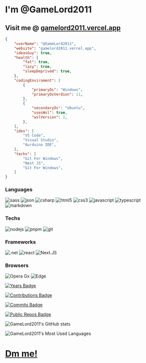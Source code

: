 
# I'm __@GameLord2011__

## Visit me @ [gamelord2011.vercel.app](GameLord2011.vercel.app)

```json
{
    "userName": "@GameLord2011",
    "website": "gamelord2011.vercel.app",
    "ideasGuy": true,
    "health": {
        "fat": true,
        "lazy": true,
        "sleepDeprived": true,
    },
    "codingEnviroment": [
        {
            "primaryOs": "Windows",
            "primaryOsVerdion": 11,
        },
        {
            "secondaryOs": "Ubuntu",
            "usesWsl": true,
            "wslVersion": 2,
        },
    ],
    "ides": [
        "VS Code",
        "Visual Studio",
        "Aurduino IDE",
    ],
    "techs": [
        "Git For Windows",
        "Next JS",
        "Git For Windows",
    ]
}
```

### Languages

![sass](https://img.shields.io/badge/Scss-CC6699?style=for-the-badge&logo=sass&logoColor=white)
![json](https://img.shields.io/badge/json-5E5C5C?style=for-the-badge&logo=json&logoColor=white)
![csharp](https://img.shields.io/badge/C%23-239120?style=for-the-badge&logo=c-sharp&logoColor=white)
![html5](https://img.shields.io/badge/HTML5-E34F26?style=for-the-badge&logo=html5&logoColor=white)
![css3](https://img.shields.io/badge/CSS3-1572B6?style=for-the-badge&logo=css3&logoColor=white)
![javascript](https://img.shields.io/badge/JavaScript-323330?style=for-the-badge&logo=javascript&logoColor=F7DF1E)
![typescript](https://img.shields.io/badge/TypeScript-007ACC?style=for-the-badge&logo=typescript&logoColor=white)
![markdown](https://img.shields.io/badge/Markdown-000000?style=for-the-badge&logo=markdown&logoColor=white)

### Techs

![nodejs](https://img.shields.io/badge/Node.js-339933?style=for-the-badge&logo=nodedotjs&logoColor=white)
![pnpm](https://img.shields.io/badge/pnpm-F9AD00?style=for-the-badge&logo=pnpm&color=black)
![git](https://img.shields.io/badge/Git-F05032?style=for-the-badge&logo=git&logoColor=white)

### Frameworks

![.net](https://img.shields.io/badge/.NET%209-512BD4?style=for-the-badge&logo=dotnet&logoColor=white)
![react](https://img.shields.io/badge/React-20232A?style=for-the-badge&logo=react&logoColor=61DAFB)
![Next.JS](https://img.shields.io/badge/next.js-000000?style=for-the-badge&logo=nextdotjs&logoColor=white)

### Browsers

![Opera Gx](https://img.shields.io/badge/Opera%20Gx-black?style=for-the-badge&logo=Opera&logoColor=FF1B2D)
![Edge](https://img.shields.io/badge/Edge-0078D7?style=for-the-badge&logo=Microsoft-edge&logoColor=white)

[![Years Badge](https://badges.strrl.dev/years/GameLord2011)](https://badges.strrl.dev)  

[![Contributions Badge](https://badges.strrl.dev/contributions/all/GameLord2011)](https://badges.strrl.dev)  

[![Commits Badge](https://badges.strrl.dev/commits/all/GameLord2011)](https://badges.strrl.dev)  

[![Public Repos Badge](https://badges.strrl.dev/repos/GameLord2011)](https://badges.strrl.dev)  

![GameLord2011's GitHub stats](https://github-readme-stats.vercel.app/api?username=GameLord2011&theme=shadow_green&show_icons=true&rank_icon=github)  

![GameLord2011's Most Used Languages](https://github-readme-stats.vercel.app/api/top-langs/?username=GameLord2011&layout=pie&theme=shadow_green)  

# [Dm me!][1]

[1]: <mailto://dangerb2011@gmail.com> "Dm me!"
<!---
GameLord2011/GameLord2011 is a ✨ special ✨ repository because its `README.md` (this file) appears on your GitHub profile.
You can click the Preview link to take a look at your changes.
--->
